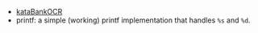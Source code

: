 - [kataBankOCR](http://codingdojo.org/cgi-bin/wiki.pl?KataBankOCR)
- printf: a simple (working) printf implementation that handles `%s` and `%d`.